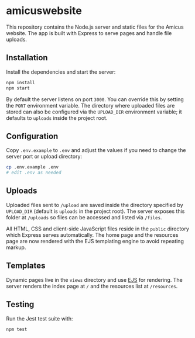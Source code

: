 # amicuswebsite

This repository contains the Node.js server and static files for the Amicus website. The app is built with Express to serve pages and handle file uploads.

## Installation

Install the dependencies and start the server:

```bash
npm install
npm start
```

By default the server listens on port `3000`. You can override this by setting
the `PORT` environment variable. The directory where uploaded files are stored
can also be configured via the `UPLOAD_DIR` environment variable; it defaults to
`uploads` inside the project root.

## Configuration

Copy `.env.example` to `.env` and adjust the values if you need to change the
server port or upload directory:

```bash
cp .env.example .env
# edit .env as needed
```

## Uploads

Uploaded files sent to `/upload` are saved inside the directory specified by `UPLOAD_DIR` (default is `uploads` in the project root). The server exposes this folder at `/uploads` so files can be accessed and listed via `/files`.

All HTML, CSS and client-side JavaScript files reside in the `public` directory which Express serves automatically. The home page and the resources page are now rendered with the EJS templating engine to avoid repeating markup.

## Templates

Dynamic pages live in the `views` directory and use [EJS](https://ejs.co/) for rendering. The server renders the index page at `/` and the resources list at `/resources`.

## Testing

Run the Jest test suite with:

```bash
npm test
```
